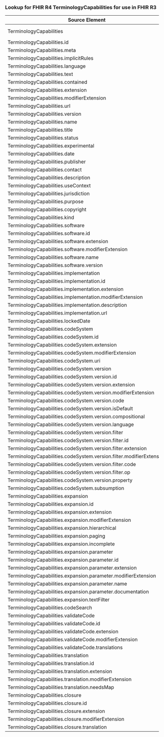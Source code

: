 ### Lookup for FHIR R4 TerminologyCapabilities for use in FHIR R3

| Source Element | Usage | Target |
| -------------- | ----- | ------ |
| TerminologyCapabilities | UseExtension | http://hl7.org/fhir/4.0/StructureDefinition/extension-TerminologyCapabilities |
| TerminologyCapabilities.id | UseExtensionFromAncestor | - |
| TerminologyCapabilities.meta | UseExtensionFromAncestor | - |
| TerminologyCapabilities.implicitRules | UseExtensionFromAncestor | - |
| TerminologyCapabilities.language | UseExtensionFromAncestor | - |
| TerminologyCapabilities.text | UseExtensionFromAncestor | - |
| TerminologyCapabilities.contained | UseExtensionFromAncestor | - |
| TerminologyCapabilities.extension | UseExtensionFromAncestor | - |
| TerminologyCapabilities.modifierExtension | UseExtensionFromAncestor | - |
| TerminologyCapabilities.url | UseExtensionFromAncestor | - |
| TerminologyCapabilities.version | UseExtensionFromAncestor | - |
| TerminologyCapabilities.name | UseExtensionFromAncestor | - |
| TerminologyCapabilities.title | UseExtensionFromAncestor | - |
| TerminologyCapabilities.status | UseExtensionFromAncestor | - |
| TerminologyCapabilities.experimental | UseExtensionFromAncestor | - |
| TerminologyCapabilities.date | UseExtensionFromAncestor | - |
| TerminologyCapabilities.publisher | UseExtensionFromAncestor | - |
| TerminologyCapabilities.contact | UseExtensionFromAncestor | - |
| TerminologyCapabilities.description | UseExtensionFromAncestor | - |
| TerminologyCapabilities.useContext | UseExtensionFromAncestor | - |
| TerminologyCapabilities.jurisdiction | UseExtensionFromAncestor | - |
| TerminologyCapabilities.purpose | UseExtensionFromAncestor | - |
| TerminologyCapabilities.copyright | UseExtensionFromAncestor | - |
| TerminologyCapabilities.kind | UseExtensionFromAncestor | - |
| TerminologyCapabilities.software | UseExtensionFromAncestor | - |
| TerminologyCapabilities.software.id | UseExtensionFromAncestor | - |
| TerminologyCapabilities.software.extension | UseExtensionFromAncestor | - |
| TerminologyCapabilities.software.modifierExtension | UseExtensionFromAncestor | - |
| TerminologyCapabilities.software.name | UseExtensionFromAncestor | - |
| TerminologyCapabilities.software.version | UseExtensionFromAncestor | - |
| TerminologyCapabilities.implementation | UseExtensionFromAncestor | - |
| TerminologyCapabilities.implementation.id | UseExtensionFromAncestor | - |
| TerminologyCapabilities.implementation.extension | UseExtensionFromAncestor | - |
| TerminologyCapabilities.implementation.modifierExtension | UseExtensionFromAncestor | - |
| TerminologyCapabilities.implementation.description | UseExtensionFromAncestor | - |
| TerminologyCapabilities.implementation.url | UseExtensionFromAncestor | - |
| TerminologyCapabilities.lockedDate | UseExtensionFromAncestor | - |
| TerminologyCapabilities.codeSystem | UseExtensionFromAncestor | - |
| TerminologyCapabilities.codeSystem.id | UseExtensionFromAncestor | - |
| TerminologyCapabilities.codeSystem.extension | UseExtensionFromAncestor | - |
| TerminologyCapabilities.codeSystem.modifierExtension | UseExtensionFromAncestor | - |
| TerminologyCapabilities.codeSystem.uri | UseExtensionFromAncestor | - |
| TerminologyCapabilities.codeSystem.version | UseExtensionFromAncestor | - |
| TerminologyCapabilities.codeSystem.version.id | UseExtensionFromAncestor | - |
| TerminologyCapabilities.codeSystem.version.extension | UseExtensionFromAncestor | - |
| TerminologyCapabilities.codeSystem.version.modifierExtension | UseExtensionFromAncestor | - |
| TerminologyCapabilities.codeSystem.version.code | UseExtensionFromAncestor | - |
| TerminologyCapabilities.codeSystem.version.isDefault | UseExtensionFromAncestor | - |
| TerminologyCapabilities.codeSystem.version.compositional | UseExtensionFromAncestor | - |
| TerminologyCapabilities.codeSystem.version.language | UseExtensionFromAncestor | - |
| TerminologyCapabilities.codeSystem.version.filter | UseExtensionFromAncestor | - |
| TerminologyCapabilities.codeSystem.version.filter.id | UseExtensionFromAncestor | - |
| TerminologyCapabilities.codeSystem.version.filter.extension | UseExtensionFromAncestor | - |
| TerminologyCapabilities.codeSystem.version.filter.modifierExtension | UseExtensionFromAncestor | - |
| TerminologyCapabilities.codeSystem.version.filter.code | UseExtensionFromAncestor | - |
| TerminologyCapabilities.codeSystem.version.filter.op | UseExtensionFromAncestor | - |
| TerminologyCapabilities.codeSystem.version.property | UseExtensionFromAncestor | - |
| TerminologyCapabilities.codeSystem.subsumption | UseExtensionFromAncestor | - |
| TerminologyCapabilities.expansion | UseExtensionFromAncestor | - |
| TerminologyCapabilities.expansion.id | UseExtensionFromAncestor | - |
| TerminologyCapabilities.expansion.extension | UseExtensionFromAncestor | - |
| TerminologyCapabilities.expansion.modifierExtension | UseExtensionFromAncestor | - |
| TerminologyCapabilities.expansion.hierarchical | UseExtensionFromAncestor | - |
| TerminologyCapabilities.expansion.paging | UseExtensionFromAncestor | - |
| TerminologyCapabilities.expansion.incomplete | UseExtensionFromAncestor | - |
| TerminologyCapabilities.expansion.parameter | UseExtensionFromAncestor | - |
| TerminologyCapabilities.expansion.parameter.id | UseExtensionFromAncestor | - |
| TerminologyCapabilities.expansion.parameter.extension | UseExtensionFromAncestor | - |
| TerminologyCapabilities.expansion.parameter.modifierExtension | UseExtensionFromAncestor | - |
| TerminologyCapabilities.expansion.parameter.name | UseExtensionFromAncestor | - |
| TerminologyCapabilities.expansion.parameter.documentation | UseExtensionFromAncestor | - |
| TerminologyCapabilities.expansion.textFilter | UseExtensionFromAncestor | - |
| TerminologyCapabilities.codeSearch | UseExtensionFromAncestor | - |
| TerminologyCapabilities.validateCode | UseExtensionFromAncestor | - |
| TerminologyCapabilities.validateCode.id | UseExtensionFromAncestor | - |
| TerminologyCapabilities.validateCode.extension | UseExtensionFromAncestor | - |
| TerminologyCapabilities.validateCode.modifierExtension | UseExtensionFromAncestor | - |
| TerminologyCapabilities.validateCode.translations | UseExtensionFromAncestor | - |
| TerminologyCapabilities.translation | UseExtensionFromAncestor | - |
| TerminologyCapabilities.translation.id | UseExtensionFromAncestor | - |
| TerminologyCapabilities.translation.extension | UseExtensionFromAncestor | - |
| TerminologyCapabilities.translation.modifierExtension | UseExtensionFromAncestor | - |
| TerminologyCapabilities.translation.needsMap | UseExtensionFromAncestor | - |
| TerminologyCapabilities.closure | UseExtensionFromAncestor | - |
| TerminologyCapabilities.closure.id | UseExtensionFromAncestor | - |
| TerminologyCapabilities.closure.extension | UseExtensionFromAncestor | - |
| TerminologyCapabilities.closure.modifierExtension | UseExtensionFromAncestor | - |
| TerminologyCapabilities.closure.translation | UseExtensionFromAncestor | - |

